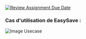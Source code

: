 [![Review Assignment Due Date](https://classroom.github.com/assets/deadline-readme-button-24ddc0f5d75046c5622901739e7c5dd533143b0c8e959d652212380cedb1ea36.svg)](https://classroom.github.com/a/FbalGK2O)

### Cas d'utilisation de EasySave :
![Image Usecase](https://www.plantuml.com/plantuml/png/XOzDIWD148NtTOeY6rSHpCz6GWY8ErS63r1qLoQjDJsXkZeWue7c77CnUyPPD8guQ7ZD-pweTqX6QhaL43uPMeSQchEX3yhEGXS1o5cd-691GYBZh4W9Ss85k91xeuRnaTBxaQwC7u1ZvIWnBXvqw5anHyP4-SeDgUV5PBkx6doYwFu2LpLu77hvFYiMNkWtlgxnPsul4Wh8U0hk78hpscMD96FqZD8rQHOt_uZ-PkYD33cYbJRXE4vcUGkV0CLMN2xtqxhgiuBovhoUyksKDtYFkrs8JhBd_RvgjZ-Q0qUVM_a2)
